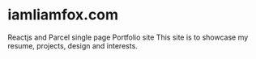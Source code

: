 # iamliamfox.com

Reactjs and Parcel single page Portfolio site
This site is to showcase my resume, projects, design and interests.
